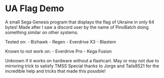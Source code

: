 # UA Flag Demo
 A small Sega Genesis program that displays the flag of Ukraine in only 64 bytes!
 Made after I saw a discord user by the name of PinoBatch doing something similar on other systems.
 
 Tested on:
	- Bizhawk
	- Regen
	- Everdrive X3
	- Blastem
	
 Known to not work on:
	- Everdrive Pro
	- Kega Fusion
	
 Unknown if it works on hardware without a flashcart. May or may not due to mirroring trick to satisfy TMSS
 Special thanks to Jorge and Tails8521 for the incredible help and tricks that made this possible!
